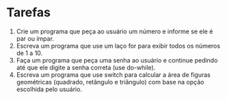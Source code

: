 # Tarefas

1. Crie um programa que peça ao usuário um número e informe se ele é par ou ímpar.
2. Escreva um programa que use um laço for para exibir todos os números de 1 a 10.
3. Faça um programa que peça uma senha ao usuário e continue pedindo até que
ele digite a senha correta (use do-while).
4. Escreva um programa que use switch para calcular a área de figuras
geométricas (quadrado, retângulo e triângulo) com base na opção escolhida pelo usuário.

